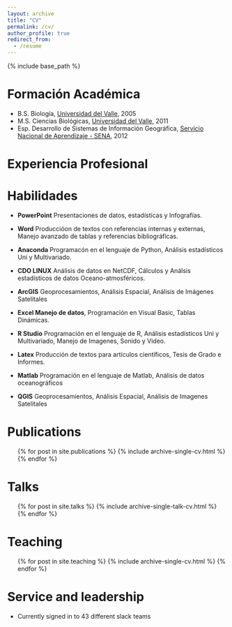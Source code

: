 ```yaml
---
layout: archive
title: "CV"
permalink: /cv/
author_profile: true
redirect_from:
  - /resume
---
```


{% include base_path %}

Formación Académica
======
* B.S. Biología, [Universidad del Valle](https://www.univalle.edu.co/), 2005
* M.S. Ciencias Biológicas, [Universidad del Valle](https://www.univalle.edu.co/), 2011
* Esp. Desarrollo de Sistemas de Información Geográfica, [Servicio Nacional de Aprendizaje - SENA](https://www.sena.edu.co/es-co/Paginas/default.aspx), 2012

Experiencia Profesional
======

  
Habilidades
======

* **PowerPoint** Presentaciones de datos, estadísticas y Infografías.
* **Word** Produccióon de textos con referencias internas y externas, Manejo avanzado de tablas y referencias bibliográficas.
* **Anaconda** Programacón en el lenguaje de Python, Análisis estadísticos Uni y Multivariado.
* **CDO LINUX** Análisis de datos en NetCDF, Cálculos y Análsis estadísticos de datos Oceano-atmosféricos.
* **ArcGIS** Geoprocesamientos, Análisis Espacial, Análisis de Imágenes Satelitales
* **Excel Manejo de datos**, Programación en Visual Basic, Tablas Dinámicas.
* **R Studio** Programación en el lenguaje de R, Análisis estadísticos Uni y Multivariado, Manejo de Imagenes, Sonido y Video.

* **Latex** Producción de textos para artículos científicos, Tesis de Grado e Informes.
* **Matlab** Programación en el lenguaje de Matlab, Análisis de datos oceanográficos
* **QGIS** Geoprocesamientos, Análisis Espacial, Análisis de Imagenes Satelitales

Publications
======
  <ul>{% for post in site.publications %}
    {% include archive-single-cv.html %}
  {% endfor %}</ul>
  
Talks
======
  <ul>{% for post in site.talks %}
    {% include archive-single-talk-cv.html %}
  {% endfor %}</ul>
  
Teaching
======
  <ul>{% for post in site.teaching %}
    {% include archive-single-cv.html %}
  {% endfor %}</ul>
  
Service and leadership
======
* Currently signed in to 43 different slack teams
